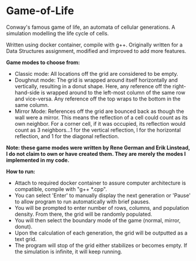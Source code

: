 # Game-of-Life
Conway's famous game of life, an automata of cellular generations. A simulation modelling the life cycle of cells.

Written using docker container, compile with g++. Originally written for a Data Structures assignment, modified and improved to add more features.

**Game modes to choose from:**
- Classic mode: All locations off the grid are considered to be empty.
- Doughnut mode: The grid is wrapped around itself horizontally and vertically, resulting in a donut shape. Here, any reference off the right-hand-side is wrapped around to the left-most column of the same row and vice-versa. Any reference off the top wraps to the bottom in the same column.
- Mirror Mode: References off the grid are bounced back as though the wall were a mirror. This means the reflection of a cell could count as its own neighbor. For a corner cell, if it was occupied, its reflection would count as 3 neighbors...1 for the vertical reflection, l for the horizontal reflection, and 1 for the diagonal reflection.

**Note: these game modes were written by Rene German and Erik Linstead, I do not claim to own or have created them. They are merely the modes I implemented in my code.**

**How to run:**
- Attach to required docker container to assure computer architecture is compatible, compile with "g++ *.cpp".
- You can select 'Enter' to manually display the next generation or 'Pause' to allow program to run automatically with brief pauses.
- You will be prompted to enter number of rows, columns, and population density. From there, the grid will be randomly populated.
- You will then select the boundary mode of the game (normal, mirror, donut).
- Upon the calculation of each generation, the grid will be outputted as a text grid.
- The program will stop of the grid either stabilizes or becomes empty. If the simulation is infinite, it will keep running.
